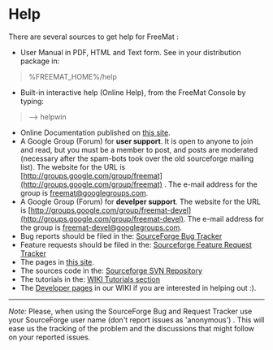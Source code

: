 Help
====

There are several sources to get help for FreeMat :

 * User Manual in PDF, HTML and Text form. See in your distribution package in: 

> %FREEMAT\_HOME%/help

 * Built-in interactive help (Online Help), from the FreeMat Console by typing: 

> --> helpwin

 * Online Documentation published on [this site](http://sourceforge.net/help/index.html).
 * A Google Group (Forum) for **user support**. It is open to anyone to join and read, but you must be a member to post, and posts are moderated (necessary after the spam-bots took over the old sourceforge mailing list). The website for the URL is [http://groups.google.com/group/freemat](http://groups.google.com/group/freemat) . The e-mail address for the group is freemat@googlegroups.com.
 * A Google Group (Forum) for **develper support**. The website for the URL is [http://groups.google.com/group/freemat-devel](http://groups.google.com/group/freemat-devel). The e-mail address for the group is freemat-devel@googlegroups.com.
 * Bug reports should be filed in the: [SourceForge Bug Tracker](http://sourceforge.net/tracker/?group_id=91526&atid=597446)
 * Feature requests should be filed in the: [Sourceforge Feature Request Tracker](http://sourceforge.net/tracker/?group_id=91526&atid=597449)
 * The pages in [this site](index.html).
 * The sources code in the: [Sourceforge SVN Repository](http://svn.sourceforge.net/freemat)
 * The tutorials in the: [WIKI Tutorials section](http://code.google.com/p/freemat/wiki/Tutorials)
 * The [Developer pages](http://code.google.com/p/freemat/wiki/Development) in our WIKI if you are interested in helping out :).
 
---

*Note:* Please, when using the SourceForge Bug and Request Tracker use your SourceForge user name (don't report issues as 'anonymous') . This will ease us the tracking of the problem and the discussions that might follow on your reported issues. 

